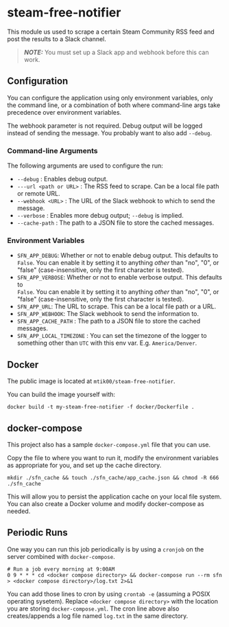 # steam-free-notifier

This module us used to scrape a certain Steam Community RSS feed and post
the results to a Slack channel.

> **_NOTE:_**  You must set up a Slack app and webhook before this can work.

## Configuration

You can configure the application using only environment variables, only the
command line, or a combination of both where command-line args take precedence
over environment variables.

The webhook parameter is not required.  Debug output will be logged instead of
sending the message.  You probably want to also add `--debug`.

### Command-line Arguments
The following arguments are used to configure the run:

*   `--debug` : Enables debug output.
*   `---url <path or URL>` : The RSS feed to scrape.  Can be a local file path  
    or remote URL.
*   `--webhook <URL>` : The URL of the Slack webhook to which to send the message.
*   `--verbose` : Enables more debug output; `--debug` is implied.
*   `--cache-path` : The path to a JSON file to store the cached messages.

### Environment Variables

*   `SFN_APP_DEBUG`: Whether or not to enable debug output.  This defaults to  
    `False`.  You can enable it by setting it to anything _other_ than "no", "0",
    or "false" (case-insensitive, only the first character is tested).
*   `SFN_APP_VERBOSE`: Whether or not to enable verbose output.  This defaults to  
    `False`.  You can enable it by setting it to anything _other_ than "no", "0",
    or "false" (case-insensitive, only the first character is tested).
*   `SFN_APP_URL`: The URL to scrape.  This can be a local file path 
    or a URL.
*   `SFN_APP_WEBHOOK`: The Slack webhook to send the information to.
*   `SFN_APP_CACHE_PATH` : The path to a JSON file to store the cached messages.
*   `SFN_APP_LOCAL_TIMEZONE` : You can set the timezone of the logger to something
    other than `UTC` with this env var.  E.g. `America/Denver`.

## Docker

The public image is located at `mtik00/steam-free-notifier`.

You can build the image yourself with:

    docker build -t my-steam-free-notifier -f docker/Dockerfile .

## docker-compose

This project also has a sample `docker-compose.yml` file that you can use.

Copy the file to where you want to run it, modify the environment variables as appropriate for you, and set up the cache directory.

    mkdir ./sfn_cache && touch ./sfn_cache/app_cache.json && chmod -R 666 ./sfn_cache

This will allow you to persist the application cache on your local file system.  You can also create a Docker volume and modify docker-compose as needed.

## Periodic Runs

One way you can run this job periodically is by using a `cronjob` on the server combined with `docker-compose`.

    # Run a job every morning at 9:00AM
    0 9 * * * cd <docker compose directory> && docker-compose run --rm sfn > <docker compose directory>/log.txt 2>&1

You can add those lines to cron by using `crontab -e` (assuming a POSIX operating sysetem).  Replace `<docker compose directory>` with the location you are storing `docker-compose.yml`.  The cron line above also creates/appends a log file named `log.txt` in the same directory.